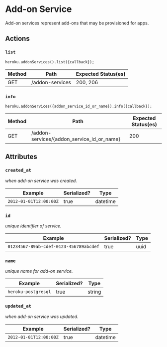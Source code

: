 # Add-on Service

Add-on services represent add-ons that may be provisioned for apps.

## Actions

### `list`

`heroku.addonServices().list({callback});`

Method | Path | Expected Status(es)
--- | --- | ---
GET | /addon-services | 200, 206

### `info`

`heroku.addonServices({addon_service_id_or_name}).info({callback});`

Method | Path | Expected Status(es)
--- | --- | ---
GET | /addon-services/{addon_service_id_or_name} | 200

## Attributes

### `created_at`

*when add-on service was created.*

Example | Serialized? | Type
--- | --- | ---
`2012-01-01T12:00:00Z` | true | datetime

### `id`

*unique identifier of service.*

Example | Serialized? | Type
--- | --- | ---
`01234567-89ab-cdef-0123-456789abcdef` | true | uuid

### `name`

*unique name for add-on service.*

Example | Serialized? | Type
--- | --- | ---
`heroku-postgresql` | true | string

### `updated_at`

*when add-on service was updated.*

Example | Serialized? | Type
--- | --- | ---
`2012-01-01T12:00:00Z` | true | datetime

